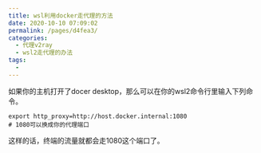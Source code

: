 ```yaml
---
title: wsl利用docker走代理的方法
date: 2020-10-10 07:09:02
permalink: /pages/d4fea3/
categories:
  - 代理v2ray
  - wsl2走代理的办法
tags:
  - 
---
```

<!--
 * @Author: 中箭的吴起
 * @Date: 2020-07-28 22:20:52
 * @LastEditTime: 2020-07-28 22:22:00
 * @LastEditors: 中箭的吴起
 * @Description: 
 * @FilePath: \科技文章c:\Users\admin\OneDrive\studybook\代理v2ray\wsl2走代理的办法\wsl利用docker走代理的方法.md
 * @日行一善，每日一码
--> 

如果你的主机打开了docer desktop，那么可以在你的wsl2命令行里输入下列命令。
```shell
export http_proxy=http://host.docker.internal:1080
# 1080可以换成你的代理端口
```
这样的话，终端的流量就都会走1080这个端口了。